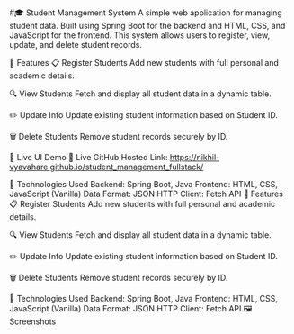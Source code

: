 #🎓 Student Management System
A simple web application for managing student data. Built using Spring Boot for the backend and HTML, CSS, and JavaScript for the frontend. This system allows users to register, view, update, and delete student records.

📌 Features
📋 Register Students
Add new students with full personal and academic details.

🔍 View Students
Fetch and display all student data in a dynamic table.

✏️ Update Info
Update existing student information based on Student ID.

🗑️ Delete Students
Remove student records securely by ID.

🚀 Live UI Demo
🔗 Live GitHub Hosted Link: https://nikhil-vyavahare.github.io/student_management_fullstack/

🧠 Technologies Used
Backend: Spring Boot, Java
Frontend: HTML, CSS, JavaScript (Vanilla)
Data Format: JSON
HTTP Client: Fetch API
📌 Features
📋 Register Students
Add new students with full personal and academic details.

🔍 View Students
Fetch and display all student data in a dynamic table.

✏️ Update Info
Update existing student information based on Student ID.

🗑️ Delete Students
Remove student records securely by ID.

🧠 Technologies Used
Backend: Spring Boot, Java
Frontend: HTML, CSS, JavaScript (Vanilla)
Data Format: JSON
HTTP Client: Fetch API
🖼️ Screenshots
